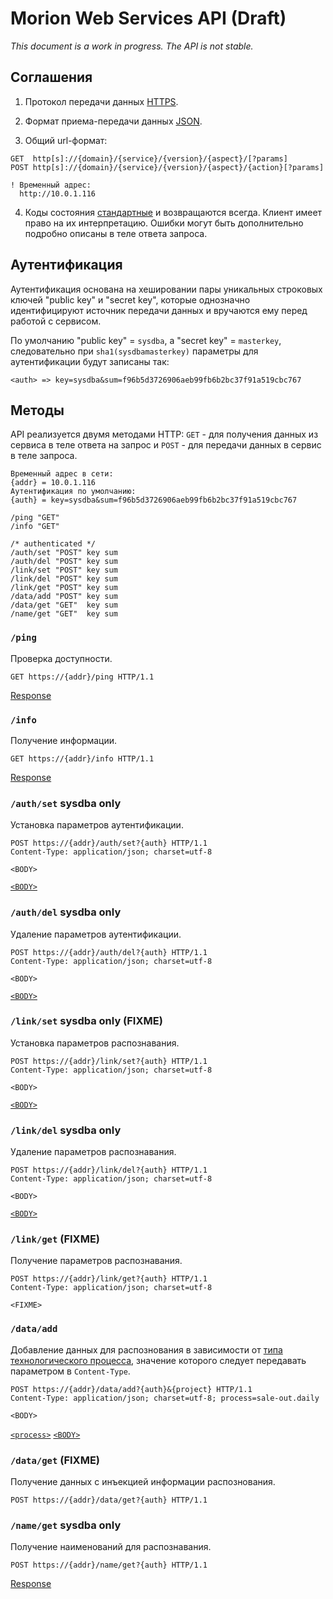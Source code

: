# Morion Web Services API (Draft) #

*This document is a work in progress. The API is not stable.*

<!--
Облачный сервис распознавания входящих данных различного типа в реальном режиме времени. Нераспознанные названия отсылает в сервис экспертной системы для последующей их привязки к значениям ключей эталонных справочников. Распознанные названия вместе с их атрибутами отсылает для последующей обработки в соотвествующие сервисы.
-->

## Соглашения ##

1. Протокол передачи данных [HTTPS](http://ru.wikipedia.org/wiki/HTTPS).

2. Формат приема-передачи данных [JSON](http://json.org/).

3. Общий url-формат:

  ```
  GET  http[s]://{domain}/{service}/{version}/{aspect}/[?params]
  POST http[s]://{domain}/{service}/{version}/{aspect}/{action}[?params]

  ! Временный адрес:
  	http://10.0.1.116

  ```

4. Коды состояния [стандартные](http://en.wikipedia.org/wiki/List_of_HTTP_status_codes) и возвращаются всегда. Клиент имеет право на их интерпретацию. Ошибки могут быть дополнительно подробно описаны в теле ответа запроса.

## Аутентификация ##

Аутентификация основана на хешировании пары уникальных строковых ключей "public key" и "secret key", которые однозначно идентифицируют источник передачи данных и вручаются ему перед работой с сервисом. 

По умолчанию "public key" = `sysdba`, а "secret key" = `masterkey`, следовательно при `sha1(sysdbamasterkey)` параметры для аутентификации будут записаны так:
  
  ```
  <auth> => key=sysdba&sum=f96b5d3726906aeb99fb6b2bc37f91a519cbc767
  ```

## Методы ##

API реализуется двумя методами HTTP: `GET` - для получения данных из сервиса в теле ответа на запрос и `POST` - для передачи данных в сервис в теле запроса.

```
Временный адрес в сети:
{addr} = 10.0.1.116
Аутентификация по умолчанию:
{auth} = key=sysdba&sum=f96b5d3726906aeb99fb6b2bc37f91a519cbc767

/ping "GET"
/info "GET"

/* authenticated */
/auth/set "POST" key sum
/auth/del "POST" key sum
/link/set "POST" key sum
/link/del "POST" key sum
/link/get "POST" key sum
/data/add "POST" key sum
/data/get "GET"  key sum
/name/get "GET"  key sum
```

### `/ping` ###
Проверка доступности.
```
GET https://{addr}/ping HTTP/1.1
```
[Response][fmt-pong]

### `/info` ###
Получение информации.
```
GET https://{addr}/info HTTP/1.1
```
[Response][fmt-info]

### `/auth/set` sysdba only ###
Установка параметров аутентификации.
```
POST https://{addr}/auth/set?{auth} HTTP/1.1
Content-Type: application/json; charset=utf-8

<BODY>
```
[`<BODY>`][fmt-auth]

### `/auth/del` sysdba only ###
Удаление параметров аутентификации.
```
POST https://{addr}/auth/del?{auth} HTTP/1.1
Content-Type: application/json; charset=utf-8

<BODY>
```
[`<BODY>`][fmt-auth]

### `/link/set` sysdba only (FIXME) ###
Установка параметров распознавания.
```
POST https://{addr}/link/set?{auth} HTTP/1.1
Content-Type: application/json; charset=utf-8

<BODY>
```
[`<BODY>`][fmt-link]

### `/link/del` sysdba only ###
Удаление параметров распознавания.
```
POST https://{addr}/link/del?{auth} HTTP/1.1
Content-Type: application/json; charset=utf-8

<BODY>
```
[`<BODY>`][fmt-link]

### `/link/get` (FIXME) ###
Получение параметров распознавания.
```
POST https://{addr}/link/get?{auth} HTTP/1.1
Content-Type: application/json; charset=utf-8

<FIXME>
```

<!--
### `/data/get` ###
```
GET https://{addr}/data/get?{auth}&{project} HTTP/1.1
```
```
FIXME
```
-->
### `/data/add` ###
Добавление данных для распознования в зависимости от [типа технологического процесса][api-proc], значение которого следует передавать параметром в `Content-Type`. 

```
POST https://{addr}/data/add?{auth}&{project} HTTP/1.1
Content-Type: application/json; charset=utf-8; process=sale-out.daily

<BODY>
```
[`<process>`][api-proc]
[`<BODY>`][fmt-sale]

### `/data/get` (FIXME) ###
Получение данных с инъекцией информации распознования.
```
POST https://{addr}/data/get?{auth} HTTP/1.1
```

### `/name/get` sysdba only ###
Получение наименований для распознавания.
```
POST https://{addr}/name/get?{auth} HTTP/1.1
```
[Response][fmt-name]


[api-proc]: https://github.com/pharmbase/rfc/blob/master/src/api-proc.md
[fmt-pong]: https://github.com/pharmbase/rfc/blob/master/src/fmt-pong.md
[fmt-info]: https://github.com/pharmbase/rfc/blob/master/src/fmt-info.md
[fmt-auth]: https://github.com/pharmbase/rfc/blob/master/src/fmt-auth.md
[fmt-link]: https://github.com/pharmbase/rfc/blob/master/src/fmt-link.md
[fmt-name]: https://github.com/pharmbase/rfc/blob/master/src/fmt-name.md
[fmt-sale]: https://github.com/pharmbase/rfc/blob/master/src/fmt-sale.md
